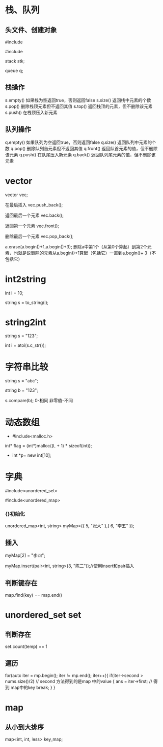 # 栈、队列

## 头文件、创建对象

#include<stack>

\#include<queue>

stack<int> stk;

queue<int> q;

## 栈操作

s.empty()               如果栈为空返回true，否则返回false
s.size()                返回栈中元素的个数
s.pop()                 删除栈顶元素但不返回其值
s.top()                 返回栈顶的元素，但不删除该元素
s.push()                在栈顶压入新元素

## 队列操作

q.empty()               如果队列为空返回true，否则返回false
q.size()                返回队列中元素的个数
q.pop()                删除队列首元素但不返回其值
q.front()              返回队首元素的值，但不删除该元素
q.push()                在队尾压入新元素
q.back()                返回队列尾元素的值，但不删除该元素



# vector

vector<int> vec;

在最后插入 vec.push_back();

返回最后一个元素 vec.back();

返回第一个元素 vec.front();

删除最后一个元素 vec.pop_back();

a.erase(a.begin()+1,a.begin()+3);  删除a中第1个（从第0个算起）到第2个元素，也就是说删除的元素从a.begin()+1算起（包括它）一直到a.begin()+         3（不包括它）




# int2string

int i = 10;

string s = to_string(i);



# string2int

string s = "123";

int i = atoi(s.c_str());



# 字符串比较

string s = "abc";

string b = "123";

s.compare(b); 0-相同 非零值-不同



# 动态数组

- #include<malloc.h>

int* flag = (int*)malloc((L + 1) * sizeof(int));

- int *p= new int\[10\];



# 字典

#include<unordered_set>

#include<unordered_map>

### {}初始化

unordered_map<int, string> myMap={{ 5, "张大" },{ 6, "李五" }};

## 插入

myMap[2] = "李四";

myMap.insert(pair<int, string>(3, "陈二"));//使用insert和pair插入

## 判断键存在

map.find(key) == map.end()

# unordered_set<int> set

## 判断存在 

set.count(temp) == 1

## 遍历

for(auto iter = mp.begin(); iter != mp.end(); iter++){
	  if(iter->second > nums.size()/2)   // second 方法得到的是map 中的value
	       {
	           ans = iter->first; // 得到 map中的key
	           break;
	       }
	   }
	   

# map

## 从小到大排序

map<int, int, less<int>> key_map;

